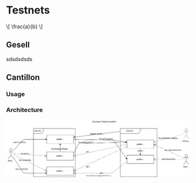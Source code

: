 # Testnets

\\[ \frac{a}{b} \\]
## Gesell

sdsdsdsds

## Cantillon

### Usage

### Architecture
![Cantillon](./Testnet-Cantillon-Component-Interactions.svg)
